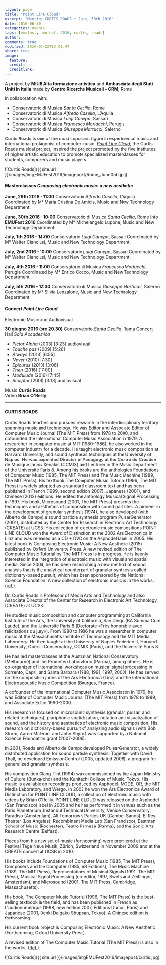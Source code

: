 ```yaml
---
layout: page
title: "Point Line Cloud"
excerpt: "Meeting CURTIS ROADS • June, 30th 2016"
date: 2016-06-30
categories: events
tags: [emufest, emufest, 2016, curtis, roads]
author:
comments: true
modified: 2016-06-22T13:01:47
share: true
image:
  feature:
  credit:
  creditlink:
---
```


A project by **MIUR Alta formazione artistica** and
**Ambasciata degli Stati Uniti in Italia** made by
**Centro Ricerche Musicali - CRM**, Rome

in collaboration with:

- Conservatorio di Musica *Santa Cecilia*, Rome
- Conservatorio di Musica *Alfredo Casella*, L’Aquila
- Conservatorio di Musica *Luigi Canepa*, Sassari
- Conservatorio di Musica *Francesco Morlacchi*, Perugia
- Conservatorio di Musica *Giuseppe Martucci*, Salerno

Curtis Roads is one of the most important figure in experimental music and international protagonist of computer music. [*Point Line Cloud*](http://asphodel.com/releases/view.php?Id=11), the Curtis Roads musical project, inspired the project promoted by the five institutes of higher artistic education to promote specialized masterclasses for students, composers and music players.

![Curtis Roads]({{ site.url }}/images/imgEMUFest2016/imagepost/Rome_June05b.jpg)

<!-- Compositore, autore di testi scientifici, programmatore, didatta, creatore di software per applicazioni musicali quali PulsarGenerator e Creatovox, è stato il primo ad implementare tecniche di sintesi ed elaborazione del suono basate sulla Sintesi granulare. -->

<!-- Il progetto, sostenuto dall’*Ambasciata degli Stati Uniti in Italia* e dal *MIUR Alta formazione artistica*, consolida la collaborazione già avviata con quattro di queste Istituzioni con le quali il *Centro Ricerche Musicali* ha stipulato una Convenzione per le attività di ricerca e formazione.   -->

<!-- Il Centro Ricerche Musicali intende presentare le più avanzate esperienze formative e performative volte alla promozione, alla creazione, alla diffusione della musica contemporanea in un progetto strutturato di incontri, masterclass, laboratori e produzioni di forme di fruizione innovative.
Lo studio associato all’azione e all’attività artistica diventano un ambito esperienziale che i giovani musicisti possono intraprendere con la consapevolezza di potersi avvalere di competenze professionali elevate di artisti e ricercatori di fama internazionale. -->

<!-- Il programma proposto da Curtis Roads è coordinato dal CRM in collaborazione con i docenti e coordinatori dei Dipartimenti di Musica e nuove tecnologie dei Conservatori coinvolti.

Oltre alla presentazione di master class, a Roma e a Sassari verranno presentati due concerti di opere del compositore. -->

<!-- POINT LINE CLOUD -->

#### Masterclasses *Composing electronic music: a new aesthetic*    

**June, 29th 2016 - 11:00**
Conservatorio *Alfredo Casella*, L’Aquila
Coordinated by M° Maria Cristina De Amicis, Music and New Technology Department.

**June, 30th 2016 - 10:00**
Conservatorio di Musica *Santa Cecilia*, Rome
Into **EMUFest 2016**
Coordinated by M° Michelangelo Lupone, Music and New Technology Department.

**July, 1th 2016 - 14:00**
Conservatorio *Luigi Canepa*, Sassari
Coordinated by M° Walter Cianciusi, Music and New Technology Department.

**July, 2nd 2016 - 10:00**
Conservatorio *Luigi Canepa*, Sassari
Coordinated by M° Walter Cianciusi, Music and New Technology Department.

**July, 4th 2016 - 11:00**
Conservatorio di Musica *Francesco Morlacchi*, Perugia
Coordinated by M° Enrico Cocco, Music and New Technology Department.

**July, 5th 2016 - 12:30**
Conservatorio di Musica *Giuseppe Martucci*, Salerno
Coordinated by M° Silvia Lanzalone, Music and New Technology Department

#### Concert *Point Line Cloud*    
Electronic Music and Audiovisual

**30 giugno 2016  (ore 20.30)**
Conservatorio *Santa Cecilia*, Roma
Concert Hall *Sala Accademica*

- *Pictor Alpha* (2003) [3:23] audiovisual
- *Touche pas* (2009) [5:26]
- *Always* (2013) [6:55]
- *Never* (2010) [7:30]
- *Epicurus* (2010) [3:06]
- *Then* (2016) [17:00]
- *Modulude* (2016) [7:45]
- *Sculptor* (2001) [3:13] audiovisual

Music **Curtis Roads**    
Video **Brian O'Reilly**

----

#### CURTIS ROADS

Curtis Roads teaches and pursues research in the interdisciplinary territory spanning music and technology. He was Editor and Associate Editor of Computer Music Journal (The MIT Press) from 1978 to 2000, and cofounded the International Computer Music Association in 1979. A researcher in computer music at MIT (1980-1986), he also worked in the computer industry for a decade. He taught electronic music composition at Harvard University, and sound synthesis techniques at the University of Naples. He was appointed Director of Pedagogy at the Centre de Création de Musique Iannis Xenakis (CCMIX) and Lecturer in the Music Department of the Université Paris 8.
Among his books are the anthologies Foundations of Computer Music (1985, The MIT Press) and The Music Machine (1989, The MIT Press). His textbook The Computer Music Tutorial (1996, The MIT Press) is widely adopted as a standard classroom text and has been published in French (1999, second edition 2007), Japanese (2001), and Chinese (2012) editions. He edited the anthology Musical Signal Processing in 1997. His book, Microsound (2001, The MIT Press) presents the techniques and aesthetics of composition with sound particles.
A pioneer in the development of granular synthesis (1974), he also developed (with Alberto de Campo) a sound particle synthesis program PulsarGenerator (2001), distributed by the Center for Research in Electronic Art Technology (CREATE) at UCSB.
His collection of electronic music compositions POINT LINE CLOUD won the Award of Distinction at the 2002 Ars Electronica in Linz and was released as a CD + DVD on the Asphodel label in 2005.
His latest book is Composing Electronic Music: A New Aesthetic (2015) published by Oxford University Press. A new revised edition of The Computer Music Tutorial by The MIT Press is in progress.
He is keenly interested in the integration of electronic music with visual and spatial media.
Since 2004, he has been researching a new method of sound analysis that is the analytical counterpart of granular synthesis called dictionary-based pursuit, which has been sponsored by the National Science Foundation. A new collection of electronic music is in the works.
([ref.](http://www.mat.ucsb.edu/faculty.php)).

Dr. Curtis Roads is Professor of Media Arts and Technology and also Associate Director of the Center for Research in Electronic Art Technology (CREATE) at UCSB.

He studied music composition and computer programming at California Institute of the Arts, the University of California, San Diego (BA Summa Cum Laude), and the Université Paris 8 (Doctorate «Très honorable avec félicitations du jury»). From 1980 to 1986 he was a researcher in computer music at the Massachusetts Institute of Technology and the MIT Media Laboratory. He then taught at the University of Naples Federico II, Harvard University, Oberlin Conservatory, CCMIX (Paris), and the Université Paris 8.

He has led masterclasses at the Australian National Conservatory (Melbourne) and the Prometeo Laboratorio (Parma), among others. He is co-organizer of international workshops on musical signal processing in Sorrento, Capri, and Santa Barbara (1988, 1991, 1997, 2000). He has served on the composition juries of the Ars Electronica (Linz) and the International Electroacoustic Music Competition (Bourges, France).

A cofounder of the International Computer Music Association in 1979, he was Editor of Computer Music Journal (The MIT Press) from 1978 to 1989, and Associate Editor 1990-2000.

His research is focused on microsound synthesis (granular, pulsar, and related techniques), pluriphonic spatialization, notation and visualization of sound, and the history and aesthetics of electronic music composition. His research on dictionary-based pursuit of analyzing audio signals (with Bob Sturm, Aaron Mcleran, and John Shynk) was supported by a National Science Foundation grant (2007-2009).

In 2001, Roads and Alberto de Campo developed PulsarGenerator, a widely distributed application for sound particle synthesis. Together with David Thall, he developed EmissionControl (2005, updated 2008), a program for generalized granular synthesis.

His composition Clang-Tint (1994) was commissioned by the Japan Ministry of Culture (Bunka-cho) and the Kunitachi College of Music, Tokyo. His music is available on recordings produced by Asphodel, MODE, OR, the MIT Media Laboratory, and Wergo.
In 2002 he won the Ars Electronica Award of Distinction for POINT LINE CLOUD, a collection of electronic music with videos by Brian O'Reilly. POINT LINE CLOUD was released on the Asphodel (San Francisco) label in 2005 and he has performed it in venues such as the Paris Planetarium, Instanbul Technical University, Venice Conservatory, Paradiso (Amsterdam), All Tomorrow’s Parties UK (Camber Sands), El Rey Theater (Los Angeles), Recombinant Media Lab (San Francisco), Eastman School of Music (Rochester), Teatro Farnese (Parma), and the Sonic Arts Research Centre (Belfast).

Pieces from his new set of music (forthcoming) were premiered at the Festival Tage Neue Musik, Zürich, Switzerland in November 2009 and at the CREATE concert at UCSB in 2010.

His books include Foundations of Computer Music (1985, The MIT Press), Composers and the Computer (1985, AR Editions), The Music Machine (1989, The MIT Press), Representations of Musical Signals (1991, The MIT Press), Musical Signal Processing (co-editor, 1997, Swets and Zeitlinger, Amsterdam), and Microsound (2001, The MIT Press, Cambridge, Massachusetts).

His book, The Computer Music Tutorial (1996, The MIT Press) is the best-selling textbook in the field, and has been published in French as L'audionumérique (1998, new edition 2007, Éditions Dunod, Paris) and Japanese (2001, Denki Daigaku Shuppan, Tokyo). A Chinese edition is forthcoming.

His current book project is Composing Electronic Music: A New Aesthetic (Forthcoming, Oxford University Press).

A revised edition of The Computer Music Tutorial (The MIT Press) is also in the works.
([Ref.](http://www.music.ucsb.edu/people/curtis-roads)).

![Curtis Roads]({{ site.url }}/images/imgEMUFest2016/imagepost/curtis.jpg)
